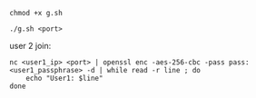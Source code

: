 `chmod +x g.sh`

`./g.sh <port>`

user 2 join:
```
nc <user1_ip> <port> | openssl enc -aes-256-cbc -pass pass:<user1_passphrase> -d | while read -r line ; do
    echo "User1: $line"
done
```
